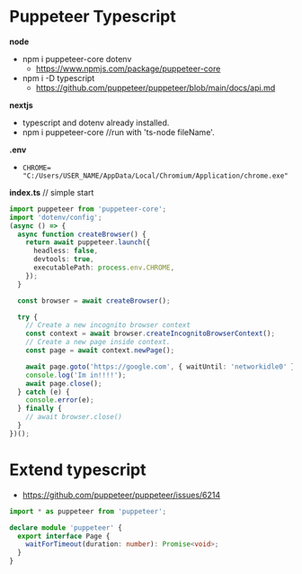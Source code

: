 # Puppeteer Typescript

**node**

- npm i puppeteer-core dotenv
  - <https://www.npmjs.com/package/puppeteer-core>
- npm i -D typescript
  - <https://github.com/puppeteer/puppeteer/blob/main/docs/api.md>

**nextjs**

- typescript and dotenv already installed.
- npm i puppeteer-core //run with 'ts-node fileName'.

**.env**

- `CHROME= "C:/Users/USER_NAME/AppData/Local/Chromium/Application/chrome.exe"`

**index.ts** // simple start

```ts
import puppeteer from 'puppeteer-core';
import 'dotenv/config';
(async () => {
  async function createBrowser() {
    return await puppeteer.launch({
      headless: false,
      devtools: true,
      executablePath: process.env.CHROME,
    });
  }

  const browser = await createBrowser();

  try {
    // Create a new incognito browser context
    const context = await browser.createIncognitoBrowserContext();
    // Create a new page inside context.
    const page = await context.newPage();

    await page.goto('https://google.com', { waitUntil: 'networkidle0' });
    console.log('Im in!!!!');
    await page.close();
  } catch (e) {
    console.error(e);
  } finally {
    // await browser.close()
  }
})();
```

# Extend typescript

- <https://github.com/puppeteer/puppeteer/issues/6214>

```ts
import * as puppeteer from 'puppeteer';

declare module 'puppeteer' {
  export interface Page {
    waitForTimeout(duration: number): Promise<void>;
  }
}
```

